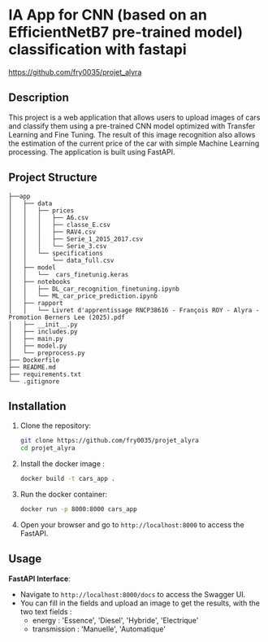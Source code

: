 # IA App for CNN (based on an EfficientNetB7 pre-trained model) classification with fastapi

https://github.com/fry0035/projet_alyra

## Description
This project is a web application that allows users to upload images of cars and classify them using a pre-trained CNN model optimized with Transfer Learning and Fine Tuning. The result of this image recognition also allows the estimation of the current price of the car with simple Machine Learning processing. The application is built using FastAPI.


## Project Structure
```.
├──app
│   ├── data
│   │   ├── prices
│   │   │   ├── A6.csv
│   │   │   ├── classe_E.csv
│   │   │   ├── RAV4.csv
│   │   │   ├── Serie_1_2015_2017.csv
│   │   │   └── Serie_3.csv
│   │   └── specifications
│   │       └── data_full.csv
│   ├── model
│   │   └──  cars_finetunig.keras
│   ├── notebooks
│   │   ├── DL_car_recognition_finetuning.ipynb
│   │   └── ML_car_price_prediction.ipynb
│   ├── rapport
│   │   └── Livret d'apprentissage RNCP38616 - François ROY - Alyra - Promotion Berners Lee (2025).pdf
│   ├── __init__.py
│   ├── includes.py
│   ├── main.py
│   ├── model.py
│   └── preprocess.py
├── Dockerfile
├── README.md
├── requirements.txt
└── .gitignore
```

## Installation
1. Clone the repository:
    ```bash
    git clone https://github.com/fry0035/projet_alyra
    cd projet_alyra
    ```

2. Install the docker image :
    ```bash
    docker build -t cars_app .
    ```

3. Run the docker container:
    ```bash
    docker run -p 8000:8000 cars_app
    ```

4. Open your browser and go to `http://localhost:8000` to access the FastAPI.


## Usage
**FastAPI Interface**:
   - Navigate to `http://localhost:8000/docs` to access the Swagger UI.
   - You can fill in the fields and upload an image to get the results, with the two text fields :
     - energy : 'Essence', 'Diesel', 'Hybride', 'Electrique'
     - transmission : 'Manuelle', 'Automatique'
